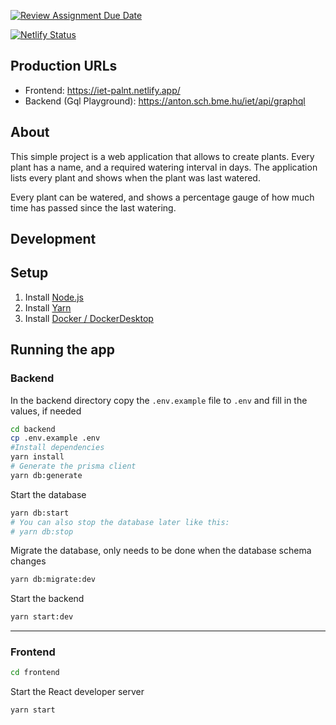 [![Review Assignment Due Date](https://classroom.github.com/assets/deadline-readme-button-24ddc0f5d75046c5622901739e7c5dd533143b0c8e959d652212380cedb1ea36.svg)](https://classroom.github.com/a/coREwzrI)

[![Netlify Status](https://api.netlify.com/api/v1/badges/08017f07-58d4-48c5-9b49-342cacc61d5d/deploy-status)](https://app.netlify.com/sites/iet-palnt/deploys)

## Production URLs
- Frontend: https://iet-palnt.netlify.app/
- Backend (Gql Playground): https://anton.sch.bme.hu/iet/api/graphql

## About

This simple project is a web application that allows to create plants.
Every plant has a name, and a required watering interval in days.
The application lists every plant and shows when the plant was last watered.

Every plant can be watered, and shows a percentage gauge of how much time has passed since the last watering.

## Development

## Setup

1. Install [Node.js](https://nodejs.org/en/download/)
2. Install [Yarn](https://yarnpkg.com/en/docs/install)
3. Install [Docker / DockerDesktop](https://www.docker.com/products/docker-desktop/)

## Running the app

### Backend

In the backend directory copy the `.env.example` file to `.env` and fill in the values, if needed
```bash
cd backend
cp .env.example .env
#Install dependencies
yarn install
# Generate the prisma client
yarn db:generate
```

Start the database
```bash
yarn db:start
# You can also stop the database later like this:
# yarn db:stop
```

Migrate the database, only needs to be done when the database schema changes
```bash
yarn db:migrate:dev
```

Start the backend
```bash
yarn start:dev
```

---

### Frontend

```bash
cd frontend
```

Start the React developer server
```bash
yarn start
```
